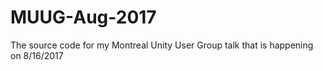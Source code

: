 # MUUG-Aug-2017
The source code for my Montreal Unity User Group talk that is happening on 8/16/2017
